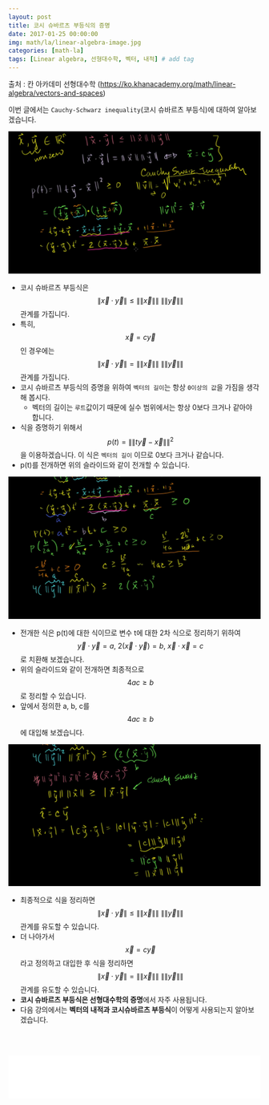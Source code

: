 ```yaml
---
layout: post
title: 코시 슈바르츠 부등식의 증명 
date: 2017-01-25 00:00:00
img: math/la/linear-algebra-image.jpg
categories: [math-la] 
tags: [Linear algebra, 선형대수학, 벡터, 내적] # add tag
---
```


출처 : 칸 아카데미 선형대수학 (https://ko.khanacademy.org/math/linear-algebra/vectors-and-spaces)

이번 글에서는 `Cauchy-Schwarz inequality`(코시 슈바르츠 부등식)에 대하여 알아보겠습니다.

<img src="../assets/img/math/la/cauchy-schwarz inequality/1.png" alt="Drawing" style="width: 600px;"/>

<br>

+ 코시 슈바르츠 부등식은 $$ \|\vec{x} \cdot \vec{y} \|  \le \|\| \vec{x} \|\| \ \|\|\vec{y}\|\| $$ 관계를 가집니다.
+ 특히, $$ \vec{x} = c\vec{y} $$ 인 경우에는 $$ \|\vec{x} \cdot \vec{y} \|  = \|\| \vec{x} \|\| \ \|\|\vec{y}\|\| $$ 관계를 가집니다.
+ 코시 슈바르츠 부등식의 증명을 위하여 `벡터의 길이`는 항상 `0이상의 값`을 가짐을 생각해 봅시다.
    +  벡터의 길이는 `루트`값이기 때문에 실수 범위에서는 항상 0보다 크거나 같아야 합니다.
+ 식을 증명하기 위해서 $$ p(t) = \|\| t\vec{y} - \vec{x} \|\|^{2} $$ 을 이용하겠습니다. 이 식은 `벡터의 길이` 이므로 0보다 크거나 같습니다.
+ p(t)를 전개하면 위의 슬라이드와 같이 전개할 수 있습니다.    

<img src="../assets/img/math/la/cauchy-schwarz inequality/3.png" alt="Drawing" style="width: 600px;"/>

<br>

+ 전개한 식은 p(t)에 대한 식이므로 변수 t에 대한 2차 식으로 정리하기 위하여 $$ \vec{y} \cdot \vec{y} = a , \ 2(\vec{x} \cdot \vec{y}) = b, \ \vec{x} \cdot \vec{x} = c $$ 로 치환해 보겠습니다.
+ 위의 슬라이드와 같이 전개하면 최종적으로 $$ 4ac \ge b $$로 정리할 수 있습니다.
+ 앞에서 정의한 a, b, c를 $$ 4ac \ge b $$에 대입해 보겠습니다.

<img src="../assets/img/math/la/cauchy-schwarz inequality/4.png" alt="Drawing" style="width: 600px;"/>

<br>

+ 최종적으로 식을 정리하면 $$ \|\vec{x} \cdot \vec{y} \|  \le \|\| \vec{x} \|\| \ \|\|\vec{y}\|\| $$ 관계를 유도할 수 있습니다.
+ 더 나아가서 $$ \vec{x} = c\vec{y} $$ 라고 정의하고 대입한 후 식을 정리하면 $$ \|\vec{x} \cdot \vec{y} \|  = \|\| \vec{x} \|\| \ \|\|\vec{y}\|\| $$ 관계를 유도할 수 있습니다.
+ **코시 슈바르츠 부등식은 선형대수학의 증명**에서 자주 사용됩니다.
+ 다음 강의에서는 **벡터의 내적과 코시슈바르츠 부등식**이 어떻게 사용되는지 알아보겠습니다.

<br><br>
<iframe src="//partners.coupang.com/cdn/redirect?url=customjs%2Faffiliate%2Fsearch-bar%2F0.0.3%2Flogo-01.html%3FtrackingCode%3DAF1042200" width="100%" height="85" frameborder="0" scrolling="no"></iframe>